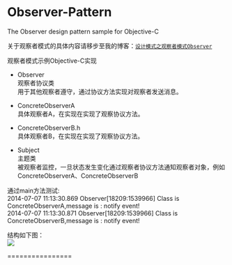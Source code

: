Observer-Pattern
================

The Observer design pattern sample for Objective-C

关于观察者模式的具体内容请移步至我的博客：[`设计模式之观察者模式Observer`](http://yuxiaopeng.com/blog/2014/07/07/observer-of-design-patterns/)

观察者模式示例Objective-C实现

*   Observer  <br/>
    观察者协议类  <br/>
    用于其他观察者遵守，通过协议方法实现对观察者发送消息。

*  ConcreteObserverA  <br/>
    具体观察者A，在实现在实现了观察协议方法。

*  ConcreteObserverB.h  <br/> 
    具体观察者B，在实现在实现了观察协议方法。
    
*  Subject  <br/> 
    主题类  <br/> 
    被观察者监控，一旦状态发生变化通过观察者协议方法通知观察者对象，例如ConcreteObserverA、ConcreteObserverB

通过main方法测试:  <br/>
    2014-07-07 11:13:30.869 Observer[18209:1539966] Class is ConcreteObserverA,message is : notify event!  <br/>
    2014-07-07 11:13:30.871 Observer[18209:1539966] Class is ConcreteObserverB,message is : notify event!
    
结构如下图：  <br/>
    <img src='http://yuxiaopeng.com/images/2014/07/Observer_Pattern.png' />


================
